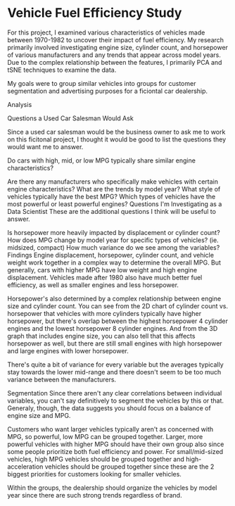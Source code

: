 # Vehicle Fuel Efficiency Study

For this project, I examined various characteristics of vehicles made between 1970-1982 to uncover their impact of fuel efficiency. My research primarily involved investigating engine size, cylinder count, and horsepower of various manufacturers and any trends that appear across model years. Due to the complex relationship between the features, I primarily PCA and tSNE techniques to examine the data.

My goals were to group similar vehicles into groups for customer segmentation  and advertising purposes for a ficiontal car dealership. 

Analysis

Questions a Used Car Salesman Would Ask

Since a used car salesman would be the business owner to ask me to work on this ficitonal project, I thought it would be good to list the questions they would want me to answer.

Do cars with high, mid, or low MPG typically share similar engine characteristics?

Are there any manufacturers who specifically make vehicles with certain engine characteristics?
What are the trends by model year?
What style of vehicles typically have the best MPG?
Which types of vehicles have the most powerful or least powerful engines?
Questions I'm Investigating as a Data Scientist
These are the additional questions I think will be useful to answer.

Is horsepower more heavily impacted by displacement or cylinder count?
How does MPG change by model year for specific types of vehicles? (ie. midsized, compact)
How much variance do we see among the variables?
Findings
Engine displacement, horsepower, cylinder count, and vehicle weight work together in a complex way to determine the overall MPG. But generally, cars with higher MPG have low weight and high engine displacement. Vehicles made after 1980 also have much better fuel efficiency, as well as smaller engines and less horsepower.

Horsepower's also determined by a complex relationship between engine size and cylinder count. You can see from the 2D chart of cylinder count vs. horsepower that vehicles with more cylinders typically have higher horsepower, but there's overlap between the highest horsepower 4 cylinder engines and the lowest horsepower 8 cylinder engines. And from the 3D graph that includes engine size, you can also tell that this affects horsepower as well, but there are still small engines with high horsepower and large engines with lower horsepower.

There's quite a bit of variance for every variable but the averages typically stay towards the lower mid-range and there doesn't seem to be too much variance between the manufacturers.

Segmentation
Since there aren't any clear correlations between individual variables, you can't say definitively to segment the vehicles by this or that. Generaly, though, the data suggests you should focus on a balance of engine size and MPG.

Customers who want larger vehicles typically aren't as concerned with MPG, so powerful, low MPG can be grouped together. Larger, more powerful vehicles with higher MPG should have their own group also since some people prioritize both fuel efficiency and power. For small/mid-sized vehicles, high MPG vehicles should be grouped together and high-acceleration vehicles should be grouped together since these are the 2 biggest priorities for customers looking for smaller vehicles.

Within the groups, the dealership should organize the vehicles by model year since there are such strong trends regardless of brand.


